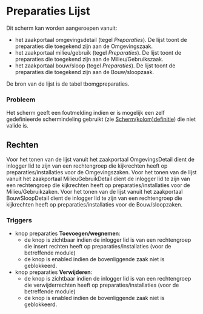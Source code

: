 # Preparaties Lijst

Dit scherm kan worden aangeroepen vanuit:

* het zaakportaal omgevingsdetail (tegel *Preparaties*). De lijst toont de preparaties die toegekend zijn aan de Omgevingszaak.
* het zaakportaal milieu/gebruik (tegel *Preparaties*). De lijst toont de preparaties die toegekend zijn aan de Milieu/Gebruikszaak.
* het zaakportaal bouw/sloop (tegel *Preparaties*). De lijst toont de preparaties die toegekend zijn aan de Bouw/sloopzaak.

De bron van de lijst is de tabel tbomgpreparaties.

### Probleem

Het scherm geeft een foutmelding indien er is mogelijk een zelf gedefinieerde schermindeling gebruikt (zie [Scherm(kolom)definitie](../../instellen_inrichten/schermdefinitie/README.md)) die niet valide is.

## Rechten

Voor het tonen van de lijst vanuit het zaakportaal OmgevingsDetail dient de inlogger lid te zijn van een rechtengroep die kijkrechten heeft op preparaties/installaties voor de Omgevingszaken. Voor het tonen van de lijst vanuit het zaakportaal MilieuGebruikDetail dient de inlogger lid te zijn van een rechtengroep die kijkrechten heeft op preparaties/installaties voor de Milieu/Gebruikzaken.
Voor het tonen van de lijst vanuit het zaakportaal BouwSloopDetail dient de inlogger lid te zijn van een rechtengroep die kijkrechten heeft op preparaties/installaties voor de Bouw/sloopzaken.

### Triggers

* knop preparaties **Toevoegen/wegnemen**:
  * de knop is zichtbaar indien de inlogger lid is van een rechtengroep die insert rechten heeft op preparaties/installaties (voor de betreffende module)
  * de knop is enabled indien de bovenliggende zaak niet is geblokkeerd.
* knop preparaties **Verwijderen**:
  * de knop is zichtbaar indien de inlogger lid is van een rechtengroep die verwijderrechten heeft op preparaties/installaties (voor de betreffende module)
  * de knop is enabled indien de bovenliggende zaak niet is geblokkeerd.
